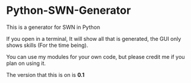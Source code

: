 # Python-SWN-Generator
This is a generator for SWN in Python

If you open in a terminal, It will show all that is generated, the GUI only shows skills (For the time being).

You can use my modules for your own code, but please credit me if you plan on using it.

The version that this is on is **0.1**
